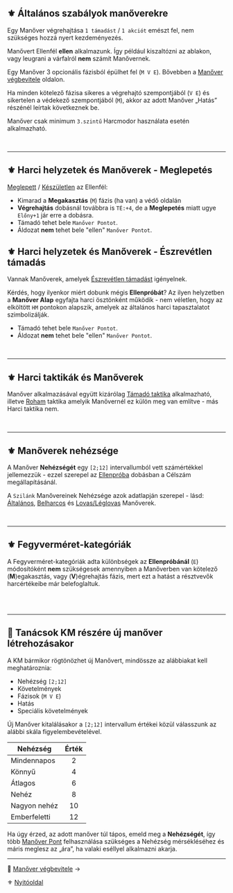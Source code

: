 ## ⚜️ Általános szabályok manőverekre

Egy Manőver végrehajtása `1 támadást` / `1 akciót` emészt fel, nem szükséges hozzá nyert kezdeményezés.

Manővert Ellenfél **ellen** alkalmazunk. Így például kiszaltózni az ablakon, vagy leugrani a várfalról **nem** számít Manővernek.

Egy Manőver 3 opcionális fázisból épülhet fel (`M V E`). Bővebben a [Manőver végbevitele](066_04_manover_vegbevitele.md) oldalon.

Ha minden kötelező fázisa sikeres a végrehajtó szempontjából (`V E`) és sikertelen a védekező szempontjából (`M`), akkor az adott Manőver „Hatás” részénél leírtak következnek be.

Manőver csak minimum `3.szintű` Harcmodor használata esetén alkalmazható.

<br />

---
## ⚜️ Harci helyzetek és Manőverek - Meglepetés

[Meglepett](065_01_harci_helyzetek.md#meglepetés) / [Készületlen](065_01_harci_helyzetek.md#készületlenség) az Ellenfél:
- Kimarad a **Megakasztás** (`M`) fázis (ha van) a védő oldalán
- **Végrehajtás** dobásnál továbbra is `TÉ:+4`, de a **Meglepetés** miatt ugye `Előny+1` jár erre a dobásra.
- Támadó tehet bele `Manőver Pontot`.
- Áldozat **nem** tehet bele "ellen" `Manőver Pontot`.

## ⚜️ Harci helyzetek és Manőverek - Észrevétlen támadás

Vannak Manőverek, amelyek [Észrevétlen támadást](065_01_harci_helyzetek.md#észrevétlen-támadás) igényelnek.

Kérdés, hogy ilyenkor miért dobunk mégis **Ellenpróbát**? Az ilyen helyzetben a **Manőver Alap** egyfajta harci ösztönként működik - nem véletlen, hogy az elköltött `HM` pontokon alapszik, amelyek az általános harci tapasztalatot szimbolizálják.

- Támadó tehet bele `Manőver Pontot`.
- Áldozat **nem** tehet bele "ellen" `Manőver Pontot`.

<br />

---
## ⚜️ Harci taktikák és Manőverek

Manőver alkalmazásával együtt kizárólag [Támadó taktika](065_02_harci_taktikak.md#támadó-taktika) alkalmazható, illetve [Roham](065_02_harci_taktikak.md#roham-taktika) taktika amelyik Manővernél ez külön meg van említve - más Harci taktika nem.

<br />

---
## ⚜️ Manőverek nehézsége

A Manőver **Nehézségét** egy `[2;12]` intervallumból vett számértékkel jellemezzük - ezzel szerepel az [Ellenpróba](066_04_manover_vegbevitele.md#ellenpróba-e) dobásban a Célszám megállapításánál.

A `Szilánk` Manővereinek Nehézsége azok adatlapján szerepel - lásd: [Általános](066_05_altalanos_manoverek.md), [Belharcos](066_06_belharcos_manoverek.md) és [Lovas/Léglovas](066_07_lovas_manoverek.md) Manőverek.

<br />

---
## ⚜️ Fegyverméret-kategóriák

A Fegyverméret-kategóriák adta különbségek az **Ellenpróbánál** (`E`) módosítóként **nem** szükségesek amennyiben a Manőverben van kötelező (**M**)egakasztás, vagy (**V**)égrehajtás fázis, mert ezt a hatást a résztvevők harcértékeibe már belefoglaltuk.

<br />

<br />

---
## 🔆 Tanácsok KM részére új manőver létrehozásakor

A KM bármikor rögtönözhet új Manővert, mindössze az alábbiakat kell meghatároznia:
- Nehézség `[2;12]`
- Követelmények
- Fázisok (`M V E`)
- Hatás
- Speciális követelmények

Új Manőver kitalálásakor a `[2;12]` intervallum értékei közül válasszunk az alábbi skála figyelembevételével.

| Nehézség     | Érték |
| ------------ | :---: |
| Mindennapos  |   2   |
| Könnyű       |   4   |
| Átlagos      |   6   |
| Nehéz        |   8   |
| Nagyon nehéz |  10   |
| Emberfeletti |  12   |

Ha úgy érzed, az adott manőver túl tápos, emeld meg a **Nehézségét**, így több [Manőver Pont](018_03_manover_pontok_99.md) felhasználása szükséges a Nehézség mérsékléséhez és máris meglesz az „ára”, ha valaki eséllyel alkalmazni akarja.

---

🔗 [Manőver végbevitele](066_04_manover_vegbevitele.md) →

⚜️ [Nyitóoldal](start.md#6-harcrendszer-%EF%B8%8F)
